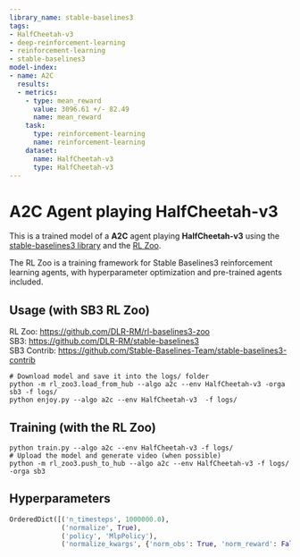 ```yaml
---
library_name: stable-baselines3
tags:
- HalfCheetah-v3
- deep-reinforcement-learning
- reinforcement-learning
- stable-baselines3
model-index:
- name: A2C
  results:
  - metrics:
    - type: mean_reward
      value: 3096.61 +/- 82.49
      name: mean_reward
    task:
      type: reinforcement-learning
      name: reinforcement-learning
    dataset:
      name: HalfCheetah-v3
      type: HalfCheetah-v3
---
```


# **A2C** Agent playing **HalfCheetah-v3**
This is a trained model of a **A2C** agent playing **HalfCheetah-v3**
using the [stable-baselines3 library](https://github.com/DLR-RM/stable-baselines3)
and the [RL Zoo](https://github.com/DLR-RM/rl-baselines3-zoo).

The RL Zoo is a training framework for Stable Baselines3
reinforcement learning agents,
with hyperparameter optimization and pre-trained agents included.

## Usage (with SB3 RL Zoo)

RL Zoo: https://github.com/DLR-RM/rl-baselines3-zoo<br/>
SB3: https://github.com/DLR-RM/stable-baselines3<br/>
SB3 Contrib: https://github.com/Stable-Baselines-Team/stable-baselines3-contrib

```
# Download model and save it into the logs/ folder
python -m rl_zoo3.load_from_hub --algo a2c --env HalfCheetah-v3 -orga sb3 -f logs/
python enjoy.py --algo a2c --env HalfCheetah-v3  -f logs/
```

## Training (with the RL Zoo)
```
python train.py --algo a2c --env HalfCheetah-v3 -f logs/
# Upload the model and generate video (when possible)
python -m rl_zoo3.push_to_hub --algo a2c --env HalfCheetah-v3 -f logs/ -orga sb3
```

## Hyperparameters
```python
OrderedDict([('n_timesteps', 1000000.0),
             ('normalize', True),
             ('policy', 'MlpPolicy'),
             ('normalize_kwargs', {'norm_obs': True, 'norm_reward': False})])
```
